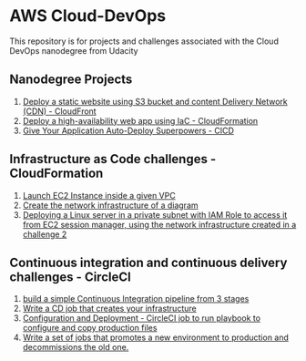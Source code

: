 # AWS Cloud-DevOps
This repository is for projects and challenges associated with the Cloud DevOps nanodegree from Udacity

## Nanodegree Projects
  1. [Deploy a static website using S3 bucket and content Delivery Network (CDN) - CloudFront]() 
  2. [Deploy a high-availability web app using IaC - CloudFormation](./Projects/high-availability-web-app)
  3. [Give Your Application Auto-Deploy Superpowers - CICD](https://github.com/AliiMahmoud/Auto-Deploy-Superpowers)
  
## Infrastructure as Code challenges - CloudFormation
  1. [Launch EC2 Instance inside a given VPC](./infrastructure-as-code-challenges/1-%20Create%20an%20EC2%20instance%20in%20a%20given%20VPC)
  2. [Create the network infrastructure of a diagram](./infrastructure-as-code-challenges/2-%20Create%20the%20network%20infrastructure%20of%20a%20diagram)
  3. [Deploying a Linux server in a private subnet with IAM Role to access it from EC2 session manager, using the network infrastructure created in a challenge 2](./infrastructure-as-code-challenges/3-%20Deploying%20a%20Linux%20server%20in%20a%20private%20subnet/)


## Continuous integration and continuous delivery challenges - CircleCI
  1. [build a simple Continuous Integration pipeline from 3 stages](./CICD-Challanges/Create-a-CI-Pipeline/)
  2. [Write a CD job that creates your infrastructure](./CICD-Challanges/Create-CD-Infrastructure-job/)
  3. [Configuration and Deployment - CircleCI job to run playbook to configure and copy production files](./CICD-Challanges/Configuration-and-Deployment/)
  4. [Write a set of jobs that promotes a new environment to production and decommissions the old one.](./CICD-Challanges/Promote-to-production/) 